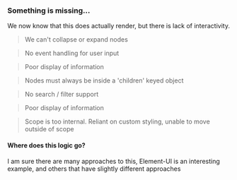 ### Something is missing...

We now know that this does actually render, but there is lack of interactivity.

> We can't collapse or expand nodes

> No event handling for user input

> Poor display of information

> Nodes must always be inside a 'children' keyed object

> No search / filter support

> Poor display of information

> Scope is too internal. Reliant on custom styling, unable to move outside of
> scope

#### Where does this logic go?

I am sure there are many approaches to this, Element-UI is an interesting
example, and others that have slightly different approaches
